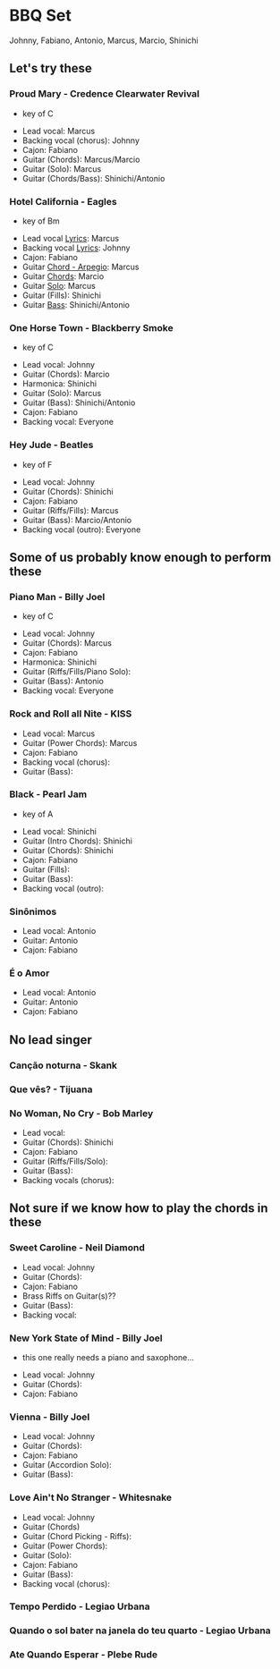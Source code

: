 # BBQ Set

Johnny, Fabiano, Antonio, Marcus, Marcio, Shinichi

## Let's try these

### Proud Mary - Credence Clearwater Revival
- key of C
* Lead vocal: Marcus
* Backing vocal (chorus): Johnny
* Cajon: Fabiano
* Guitar (Chords): Marcus/Marcio
* Guitar (Solo): Marcus
* Guitar (Chords/Bass): Shinichi/Antonio

### Hotel California - Eagles
- key of Bm
* Lead vocal [Lyrics](https://freetar.de/tab/eagles/hotel-california-chords-520827): Marcus
* Backing vocal [Lyrics](https://freetar.de/tab/eagles/hotel-california-chords-520827): Johnny
* Cajon: Fabiano
* Guitar [Chord - Arpegio](https://freetar.de/tab/eagles/hotel-california-tabs-2304267): Marcus
* Guitar [Chords](https://freetar.de/tab/eagles/hotel-california-chords-520827): Marcio
* Guitar [Solo](https://freetar.de/tab/eagles/hotel-california-tabs-14288): Marcus
* Guitar (Fills): Shinichi
* Guitar [Bass](https://freetar.de/tab/eagles/hotel-california-chords-520827): Shinichi/Antonio

### One Horse Town - Blackberry Smoke
- key of C
* Lead vocal: Johnny
* Guitar (Chords): Marcio
* Harmonica: Shinichi
* Guitar (Solo): Marcus
* Guitar (Bass): Shinichi/Antonio
* Cajon: Fabiano
* Backing vocal: Everyone

### Hey Jude - Beatles
- key of F
* Lead vocal: Johnny
* Guitar (Chords): Shinichi
* Cajon: Fabiano
* Guitar (Riffs/Fills): Marcus
* Guitar (Bass): Marcio/Antonio
* Backing vocal (outro): Everyone


## Some of us probably know enough to perform these
### Piano Man - Billy Joel
- key of C
* Lead vocal: Johnny
* Guitar (Chords): Marcus
* Cajon: Fabiano
* Harmonica: Shinichi
* Guitar (Riffs/Fills/Piano Solo):
* Guitar (Bass): Antonio
* Backing vocal: Everyone

### Rock and Roll all Nite - KISS
* Lead vocal: Marcus
* Guitar (Power Chords): Marcus
* Cajon: Fabiano
* Backing vocal (chorus):
* Guitar (Bass):

### Black - Pearl Jam
- key of A
* Lead vocal: Shinichi
* Guitar (Intro Chords): Shinichi
* Guitar (Chords): Shinichi
* Cajon: Fabiano
* Guitar (Fills):
* Guitar (Bass):
* Backing vocal (outro):

### Sinônimos
* Lead vocal: Antonio
* Guitar: Antonio
* Cajon: Fabiano

### É o Amor
* Lead vocal: Antonio
* Guitar: Antonio
* Cajon: Fabiano


## No lead singer
### Canção noturna - Skank
### Que vês? - Tijuana

### No Woman, No Cry - Bob Marley
* Lead vocal: 
* Guitar (Chords): Shinichi
* Cajon: Fabiano
* Guitar (Riffs/Fills/Solo):
* Guitar (Bass):
* Backing vocals (chorus): 

## Not sure if we know how to play the chords in these
### Sweet Caroline - Neil Diamond
* Lead vocal: Johnny
* Guitar (Chords):
* Cajon: Fabiano
* Brass Riffs on Guitar(s)??
* Guitar (Bass):
* Backing vocal: 

### New York State of Mind - Billy Joel
- this one really needs a piano and saxophone...
* Lead vocal: Johnny
* Guitar (Chords):
* Cajon: Fabiano

### Vienna - Billy Joel
* Lead vocal: Johnny
* Guitar (Chords):
* Cajon: Fabiano
* Guitar (Accordion Solo):
* Guitar (Bass):

### Love Ain't No Stranger - Whitesnake
* Lead vocal: Johnny
* Guitar (Chords)
* Guitar (Chord Picking - Riffs):
* Guitar (Power Chords):
* Guitar (Solo):
* Cajon: Fabiano
* Guitar (Bass):
* Backing vocal (chorus):

### Tempo Perdido - Legiao Urbana
### Quando o sol bater na janela do teu quarto - Legiao Urbana
### Ate Quando Esperar - Plebe Rude

